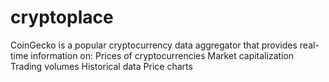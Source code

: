 # cryptoplace
CoinGecko is a popular cryptocurrency data aggregator that provides real-time information on:  Prices of cryptocurrencies  Market capitalization  Trading volumes  Historical data  Price charts
